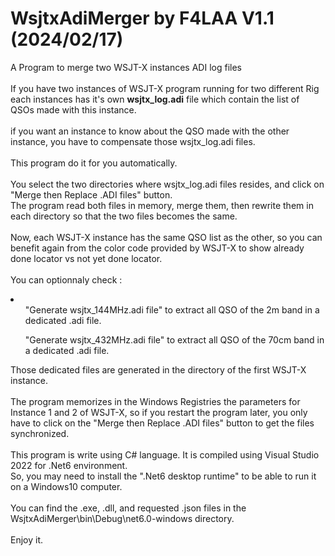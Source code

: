 # WsjtxAdiMerger by F4LAA V1.1 (2024/02/17)
A Program to merge two WSJT-X instances ADI log files<br/>
<br/>
If you have two instances of WSJT-X program running for two different Rig<br/>
each instances has it's own <b>wsjtx_log.adi</b> file which contain the list of QSOs made with this instance.<br/>
<br/>
if you want an instance to know about the QSO made with the other instance, you have to compensate those wsjtx_log.adi files.<br/>
<br/>
This program do it for you automatically.<br/>
<br/>
You select the two directories where wsjtx_log.adi files resides, and click on "Merge then Replace .ADI files" button.<br/>
The program read both files in memory, merge them, then rewrite them in each directory so that the two files becomes the same.<br/>
<br/>
Now, each WSJT-X instance has the same QSO list as the other, so you can benefit again from the color code provided by WSJT-X to show already done locator vs not yet done locator.<br/>
<br/>
You can optionnaly check :<br/>
<li>
  <ul>"Generate wsjtx_144MHz.adi file" to extract all QSO of the 2m band in a dedicated .adi file.</ul>
  <ul>"Generate wsjtx_432MHz.adi file" to extract all QSO of the 70cm band in a dedicated .adi file.</ul>
</li>
Those dedicated files are generated in the directory of the first WSJT-X instance.<br/>
<br/>
The program memorizes in the Windows Registries the parameters for Instance 1 and 2 of WSJT-X, so if you restart the program later, you only have to click on the "Merge then Replace .ADI files" button to get the files synchronized.<br/>
<br/>
This program is write using C# language. It is compiled using Visual Studio 2022 for .Net6 environment.<br/>
So, you may need to install the ".Net6 desktop runtime" to be able to run it on a Windows10 computer.<br/>
<br/>
You can find the .exe, .dll, and requested .json files in the WsjtxAdiMerger\bin\Debug\net6.0-windows directory.<br/>
<br/>
Enjoy it.

